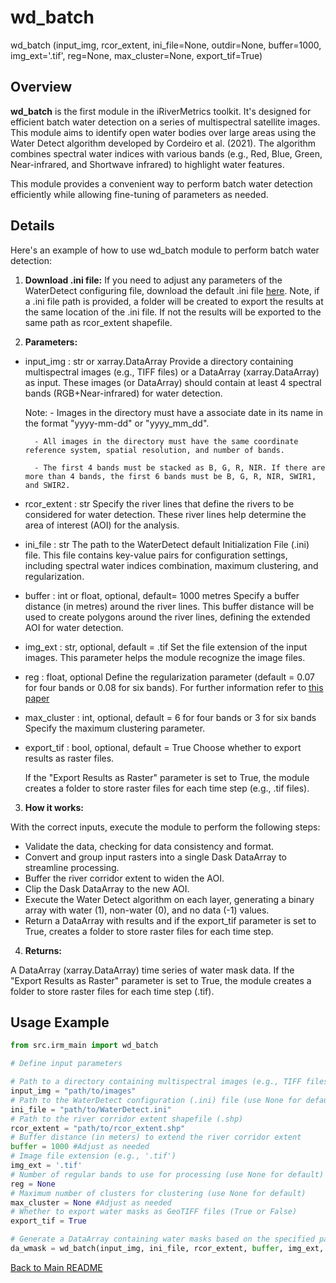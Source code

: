 # wd_batch

wd_batch (input_img, rcor_extent, ini_file=None, outdir=None, buffer=1000, img_ext='.tif', reg=None, max_cluster=None, export_tif=True)

## Overview

 **wd_batch** is the first module in the iRiverMetrics toolkit. It's designed for efficient batch water detection on a series of multispectral satellite images. This module aims to identify open water bodies over large areas using the Water Detect algorithm developed by Cordeiro et al. (2021). The algorithm combines spectral water indices with various bands (e.g., Red, Blue, Green, Near-infrared, and Shortwave infrared) to highlight water features.
 
 This module provides a convenient way to perform batch water detection efficiently while allowing fine-tuning of parameters as needed.

## Details

Here's an example of how to use wd_batch module to perform batch water detection:

1. **Download .ini file:** If you need to adjust any parameters of the WaterDetect configuring file, download the default .ini file [here](WaterDetect.ini). Note, if a .ini file path is provided, a folder will be created to export the results at the same location of the .ini file. If not the results will be exported to the same path as rcor_extent shapefile. 

2. **Parameters:**

- input_img : str or xarray.DataArray
    Provide a directory containing multispectral images (e.g., TIFF files) or a DataArray (xarray.DataArray) as input. These images (or DataArray) should contain at least 4 spectral bands (RGB+Near-infrared) for water detection.

    Note:
        - Images in the directory must have a associate date in its name in the format "yyyy-mm-dd" or "yyyy_mm_dd".

        - All images in the directory must have the same coordinate reference system, spatial resolution, and number of bands.

        - The first 4 bands must be stacked as B, G, R, NIR. If there are more than 4 bands, the first 6 bands must be B, G, R, NIR, SWIR1, and SWIR2.

- rcor_extent : str
    Specify the river lines that define the rivers to be considered for water detection. These river lines help determine the area of interest (AOI) for the analysis.

- ini_file : str
    The path to the WaterDetect default Initialization File (.ini) file. This file contains key-value pairs for configuration settings, including spectral water indices combination, maximum clustering, and regularization.

- buffer : int or float, optional, default= 1000 metres
    Specify a buffer distance (in metres) around the river lines. This buffer distance will be used to create polygons around the river lines, defining the extended AOI for water detection.

- img_ext : str, optional, default = .tif
    Set the file extension of the input images. This parameter helps the module recognize the image files.

- reg : float, optional
    Define the regularization parameter (default = 0.07 for four bands or 0.08 for six bands). For further information refer to [this paper](https://doi.org/10.1080/15481603.2023.2168676)

- max_cluster : int, optional, default = 6 for four bands or 3 for six bands
    Specify the maximum clustering parameter. 

- export_tif : bool, optional, default = True
    Choose whether to export results as raster files.

    If the "Export Results as Raster" parameter is set to True, the module creates a folder to store raster files for each time step (e.g., .tif files).

3. **How it works:**

With the correct inputs, execute the module to perform the following steps:
- Validate the data, checking for data consistency and format.
- Convert and group input rasters into a single Dask DataArray to streamline processing.
- Buffer the river corridor extent to widen the AOI.
- Clip the Dask DataArray to the new AOI.
- Execute the Water Detect algorithm on each layer, generating a binary array with water (1), non-water (0), and no data (-1) values.
- Return a DataArray with results and if the export_tif parameter is set to True, creates a folder to store raster files for each time step.

4. **Returns:**

A DataArray (xarray.DataArray) time series of water mask data. If the "Export Results as Raster" parameter is set to True, the module creates a folder to store raster files for each time step (.tif).

## Usage Example
```python
from src.irm_main import wd_batch

# Define input parameters

# Path to a directory containing multispectral images (e.g., TIFF files)
input_img = "path/to/images"
# Path to the WaterDetect configuration (.ini) file (use None for default parameters)
ini_file = "path/to/WaterDetect.ini"
# Path to the river corridor extent shapefile (.shp)
rcor_extent = "path/to/rcor_extent.shp"
# Buffer distance (in meters) to extend the river corridor extent
buffer = 1000 #Adjust as needed
# Image file extension (e.g., '.tif')
img_ext = '.tif'
# Number of regular bands to use for processing (use None for default)
reg = None
# Maximum number of clusters for clustering (use None for default)
max_cluster = None #Adjust as needed
# Whether to export water masks as GeoTIFF files (True or False)
export_tif = True

# Generate a DataArray containing water masks based on the specified parameters
da_wmask = wd_batch(input_img, ini_file, rcor_extent, buffer, img_ext, reg, max_cluster, export_tif )
```

[Back to Main README](../README.md)